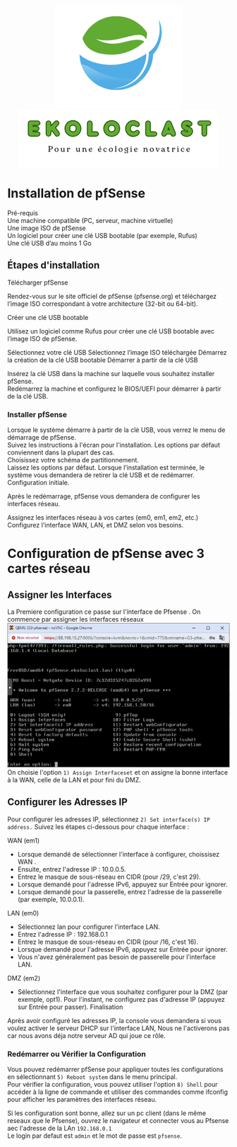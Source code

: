 <div align="center"> 

![logo](https://github.com/WildCodeSchool/TSSR-2405-P3-G3-BuildYourInfra-Ekoloclast/blob/main/ressources/charte/logo.png)   
![slogan](https://github.com/WildCodeSchool/TSSR-2405-P3-G3-BuildYourInfra-Ekoloclast/blob/main/ressources/charte/slogan.png)
</div>    


# Installation de pfSense
Pré-requis  
Une machine compatible (PC, serveur, machine virtuelle)  
Une image ISO de pfSense  
Un logiciel pour créer une clé USB bootable (par exemple, Rufus)  
Une clé USB d’au moins 1 Go  
## Étapes d'installation
Télécharger pfSense

Rendez-vous sur le site officiel de pfSense (pfsense.org) et téléchargez l’image ISO correspondant à votre architecture (32-bit ou 64-bit).

Créer une clé USB bootable  

Utilisez un logiciel comme Rufus pour créer une clé USB bootable avec l’image ISO de pfSense.  

Sélectionnez votre clé USB
Sélectionnez l’image ISO téléchargée
Démarrez la création de la clé USB bootable
Démarrer à partir de la clé USB

Insérez la clé USB dans la machine sur laquelle vous souhaitez installer pfSense.  
Redémarrez la machine et configurez le BIOS/UEFI pour démarrer à partir de la clé USB.  

### Installer pfSense

Lorsque le système démarre à partir de la clé USB, vous verrez le menu de démarrage de pfSense.  
Suivez les instructions à l'écran pour l'installation. Les options par défaut conviennent dans la plupart des cas.  
Choisissez votre schéma de partitionnement.   
Laissez les options par défaut.
Lorsque l’installation est terminée, le système vous demandera de retirer la clé USB et de redémarrer.
Configuration initiale.  

Après le redémarrage, pfSense vous demandera de configurer les interfaces réseau.

Assignez les interfaces réseau à vos cartes (em0, em1, em2, etc.)
Configurez l'interface WAN, LAN, et DMZ selon vos besoins.  

# Configuration de pfSense avec 3 cartes réseau

## Assigner les Interfaces
La Premiere configuration ce passe sur l'interface de Pfsense .
On commence par assigner les interfaces réseaux
![ecran](https://github.com/WildCodeSchool/TSSR-2405-P3-G3-BuildYourInfra-Ekoloclast/blob/s02/ressources/pfsense/ecran.png)   
On choisie l'option `1) Assign Interfaceset` et  on assigne la bonne interface à la WAN, celle de la LAN et pour fini du DMZ.  

 

## Configurer les Adresses IP

Pour configurer les adresses IP, sélectionnez `2) Set interface(s) IP address.` Suivez les étapes ci-dessous pour chaque interface :

WAN (em1)

- Lorsque demandé de sélectionner l'interface à configurer, choissisez WAN .  
- Ensuite, entrez l'adresse IP : 10.0.0.5.  
- Entrez le masque de sous-réseau en CIDR (pour /29, c'est 29).  
- Lorsque demandé pour l'adresse IPv6, appuyez sur Entrée pour ignorer.
- Lorsque demandé pour la passerelle, entrez l'adresse de la passerelle (par exemple, 10.0.0.1).  

LAN (em0)

- Sélectionnez lan pour configurer l'interface LAN.
- Entrez l'adresse IP : 192.168.0.1
- Entrez le masque de sous-réseau en CIDR (pour /16, c'est 16).
- Lorsque demandé pour l'adresse IPv6, appuyez sur Entrée pour ignorer.
- Vous n'avez généralement pas besoin de passerelle pour l'interface LAN.

DMZ (em2)

- Sélectionnez l'interface que vous souhaitez configurer pour la DMZ (par exemple, opt1).
Pour l'instant, ne configurez pas d'adresse IP (appuyez sur Entrée pour passer).
Finalisation

Après avoir configuré les adresses IP, la console vous demandera si vous voulez activer le serveur DHCP sur l'interface LAN, Nous ne l'activerons pas car nous avons déja notre serveur AD qui joue ce rôle.  

### Redémarrer ou Vérifier la Configuration

Vous pouvez redémarrer pfSense pour appliquer toutes les configurations en sélectionnant `5) Reboot system` dans le menu principal.  
Pour vérifier la configuration, vous pouvez utiliser l'option `8) Shell` pour accéder à la ligne de commande et utiliser des commandes comme ifconfig pour afficher les paramètres des interfaces réseau.

Si les configuration sont bonne, allez sur un pc client (dans le même reseaux que le Pfsense), ouvrez le navigateur et connecter vous au Pfsense aec l'adresse de la LAn `192.168.0.1`  
Le login par defaut est `admin` et le mot de passe est `pfsense`.  




